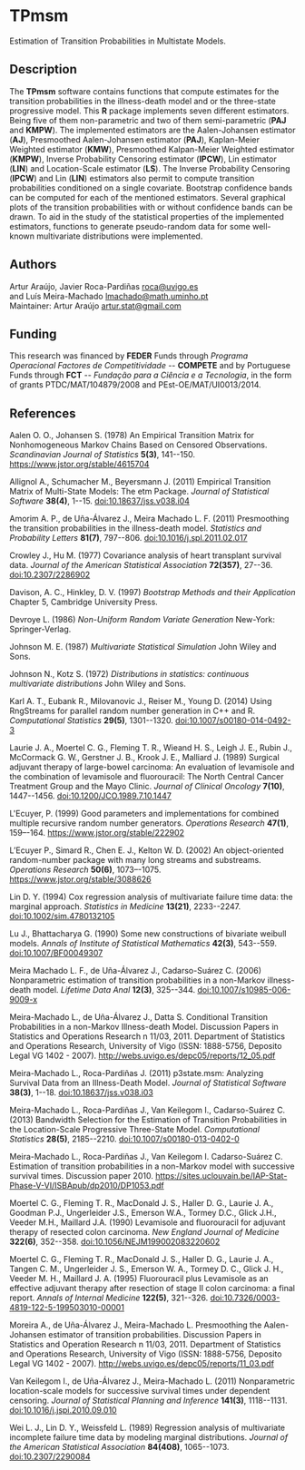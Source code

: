 # TPmsm
Estimation of Transition Probabilities in Multistate Models.

## Description
The **TPmsm** software contains functions that compute estimates for the transition probabilities in the illness-death model and or the three-state progressive model. This **R** package implements seven different estimators. Being five of them non-parametric and two of them semi-parametric (**PAJ** and **KMPW**). The implemented estimators are the Aalen-Johansen estimator (**AJ**), Presmoothed Aalen-Johansen estimator (**PAJ**), Kaplan-Meier Weighted estimator (**KMW**), Presmoothed Kalpan-Meier Weighted estimator (**KMPW**), Inverse Probability Censoring estimator (**IPCW**), Lin estimator (**LIN**) and Location-Scale estimator (**LS**). The Inverse Probability Censoring (**IPCW**) and Lin (**LIN**) estimators also permit to compute transition probabilities conditioned on a single covariate. Bootstrap confidence bands can be computed for each of the mentioned estimators. Several graphical plots of the transition probabilities with or without confidence bands can be drawn. To aid in the study of the statistical properties of the implemented estimators, functions to generate pseudo-random data for some well-known multivariate distributions were implemented.

## Authors
Artur Araújo, Javier Roca-Pardiñas <roca@uvigo.es> \
and Luís Meira-Machado <lmachado@math.uminho.pt> \
Maintainer: Artur Araújo <artur.stat@gmail.com>

## Funding
This research was financed by **FEDER** Funds through *Programa Operacional Factores de Competitividade* -- **COMPETE** and by Portuguese Funds through **FCT** -- *Fundação para a Ciência e a Tecnologia*, in the form of grants PTDC/MAT/104879/2008 and PEst-OE/MAT/UI0013/2014.

## References
Aalen O. O., Johansen S. (1978) An Empirical Transition Matrix for Nonhomogeneous Markov Chains Based on Censored Observations. *Scandinavian Journal of Statistics* **5(3)**, 141--150. <https://www.jstor.org/stable/4615704>

Allignol A., Schumacher M., Beyersmann J. (2011) Empirical Transition Matrix of Multi-State Models: The etm Package. *Journal of Statistical Software* **38(4)**, 1--15. [doi:10.18637/jss.v038.i04](https://doi.org/10.18637/jss.v038.i04)

Amorim A. P., de Uña-Álvarez J., Meira Machado L. F. (2011) Presmoothing the transition probabilities in the illness-death model. *Statistics and Probability Letters* **81(7)**, 797--806. [doi:10.1016/j.spl.2011.02.017](https://doi.org/10.1016/j.spl.2011.02.017)

Crowley J., Hu M. (1977) Covariance analysis of heart transplant survival data. *Journal of the American Statistical Association* **72(357)**, 27--36. [doi:10.2307/2286902](https://doi.org/10.2307/2286902)

Davison, A. C., Hinkley, D. V. (1997) *Bootstrap Methods and their Application* Chapter 5, Cambridge University Press.

Devroye L. (1986) *Non-Uniform Random Variate Generation* New-York: Springer-Verlag.

Johnson M. E. (1987) *Multivariate Statistical Simulation* John Wiley and Sons.

Johnson N., Kotz S. (1972) *Distributions in statistics: continuous multivariate distributions* John Wiley and Sons.

Karl A. T., Eubank R., Milovanovic J., Reiser M., Young D. (2014) Using RngStreams for parallel random number generation in C++ and R. *Computational Statistics* **29(5)**, 1301--1320. [doi:10.1007/s00180-014-0492-3](https://doi.org/10.1007/s00180-014-0492-3)

Laurie J. A., Moertel C. G., Fleming T. R., Wieand H. S., Leigh J. E., Rubin J., McCormack G. W., Gerstner J. B., Krook J. E., Malliard J. (1989) Surgical adjuvant therapy of large-bowel carcinoma: An evaluation of levamisole and the combination of levamisole and fluorouracil: The North Central Cancer Treatment Group and the Mayo Clinic. *Journal of Clinical Oncology* **7(10)**, 1447--1456. [doi:10.1200/JCO.1989.7.10.1447](https://doi.org/10.1200/JCO.1989.7.10.1447)

L'Ecuyer, P. (1999) Good parameters and implementations for combined multiple recursive random number generators. *Operations Research* **47(1)**, 159–-164. <https://www.jstor.org/stable/222902>

L’Ecuyer P., Simard R., Chen E. J., Kelton W. D. (2002) An object-oriented random-number package with many long streams and substreams. *Operations Research* **50(6)**, 1073–-1075. <https://www.jstor.org/stable/3088626>

Lin D. Y. (1994) Cox regression analysis of multivariate failure time data: the marginal approach. *Statistics in Medicine* **13(21)**, 2233--2247. [doi:10.1002/sim.4780132105](https://doi.org/10.1002/sim.4780132105)

Lu J., Bhattacharya G. (1990) Some new constructions of bivariate weibull models. *Annals of Institute of Statistical Mathematics* **42(3)**, 543--559. [doi:10.1007/BF00049307](https://doi.org/10.1007/BF00049307)

Meira Machado L. F., de Uña-Álvarez J., Cadarso-Suárez C. (2006) Nonparametric estimation of transition probabilities in a non-Markov illness-death model. *Lifetime Data Anal* **12(3)**, 325--344. [doi:10.1007/s10985-006-9009-x](https://doi.org/10.1007/s10985-006-9009-x)

Meira-Machado L., de Uña-Álvarez J., Datta S. Conditional Transition Probabilities in a non-Markov Illness-death Model. Discussion Papers in Statistics and Operations Research n 11/03, 2011. Department of Statistics and Operations Research, University of Vigo (ISSN: 1888-5756, Deposito Legal VG 1402 - 2007). <http://webs.uvigo.es/depc05/reports/12_05.pdf>

Meira-Machado L., Roca-Pardiñas J. (2011) p3state.msm: Analyzing Survival Data from an Illness-Death Model. *Journal of Statistical Software* **38(3)**, 1--18. [doi:10.18637/jss.v038.i03](https://doi.org/10.18637/jss.v038.i03)

Meira-Machado L., Roca-Pardiñas J., Van Keilegom I., Cadarso-Suárez C. (2013) Bandwidth Selection for the Estimation of Transition Probabilities in the Location-Scale Progressive Three-State Model. *Computational Statistics* **28(5)**, 2185--2210. [doi:10.1007/s00180-013-0402-0](https://doi.org/10.1007/s00180-013-0402-0)

Meira-Machado L., Roca-Pardiñas J., Van Keilegom I. Cadarso-Suárez C. Estimation of transition probabilities in a non-Markov model with successive survival times. Discussion paper 2010. <https://sites.uclouvain.be/IAP-Stat-Phase-V-VI/ISBApub/dp2010/DP1053.pdf>

Moertel C. G., Fleming T. R., MacDonald J. S., Haller D. G., Laurie J. A., Goodman P.J., Ungerleider J.S., Emerson W.A., Tormey D.C., Glick J.H., Veeder M.H., Maillard J.A. (1990) Levamisole and fluorouracil for adjuvant therapy of resected colon carcinoma. *New England Journal of Medicine* **322(6)**, 352--358. [doi:10.1056/NEJM199002083220602](https://doi.org/10.1056/NEJM199002083220602)

Moertel C. G., Fleming T. R., MacDonald J. S., Haller D. G., Laurie J. A., Tangen C. M., Ungerleider J. S., Emerson W. A., Tormey D. C., Glick J. H., Veeder M. H., Maillard J. A. (1995) Fluorouracil plus Levamisole as an effective adjuvant therapy after resection of stage II colon carcinoma: a final report. *Annals of Internal Medicine* **122(5)**, 321--326. [doi:10.7326/0003-4819-122-5-199503010-00001](https://doi.org/10.7326/0003-4819-122-5-199503010-00001)

Moreira A., de Uña-Álvarez J., Meira-Machado L. Presmoothing the Aalen-Johansen estimator of transition probabilities. Discussion Papers in Statistics and Operation Research n 11/03, 2011. Department of Statistics and Operations Research, University of Vigo (ISSN: 1888-5756, Deposito Legal VG 1402 - 2007). <http://webs.uvigo.es/depc05/reports/11_03.pdf>

Van Keilegom I., de Uña-Álvarez J., Meira-Machado L. (2011) Nonparametric location-scale models for successive survival times under dependent censoring. *Journal of Statistical Planning and Inference* **141(3)**, 1118--1131. [doi:10.1016/j.jspi.2010.09.010](https://doi.org/10.1016/j.jspi.2010.09.010)

Wei L. J., Lin D. Y., Weissfeld L. (1989) Regression analysis of multivariate incomplete failure time data by modeling marginal distributions. *Journal of the American Statistical Association* **84(408)**, 1065--1073. [doi:10.2307/2290084](https://doi.org/10.2307/2290084)
